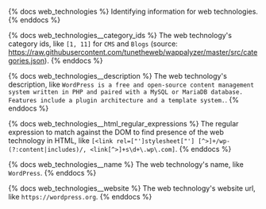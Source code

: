{% docs web_technologies %}
Identifying information for web technologies.
{% enddocs %}

{% docs web_technologies__category_ids %}
The web technology's category ids, like `[1, 11]` for `CMS` and `Blogs` (source: https://raw.githubusercontent.com/tunetheweb/wappalyzer/master/src/categories.json).
{% enddocs %}

{% docs web_technologies__description %}
The web technology's description, like `WordPress is a free and open-source content management system written in PHP and paired with a MySQL or MariaDB database. Features include a plugin architecture and a template system.`.
{% enddocs %}

{% docs web_technologies__html_regular_expressions %}
The regular expression to match against the DOM to find presence of the web technology in HTML, like `[<link rel=["']stylesheet["'] [^>]+/wp-(?:content|includes)/, <link[^>]+s\d+\.wp\.com]`.
{% enddocs %}

{% docs web_technologies__name %}
The web technology's name, like `WordPress`.
{% enddocs %}

{% docs web_technologies__website %}
The web technology's website url, like `https://wordpress.org`.
{% enddocs %}
